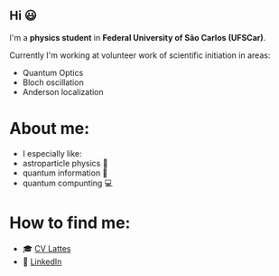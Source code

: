 ## Hi :smiley:

I'm a **physics student** in **Federal University of São Carlos (UFSCar)**. 

Currently I'm working at volunteer work of scientific initiation in areas:
- Quantum Optics 
- Bloch oscillation
- Anderson localization

# About me:

- I especially like: 
- astroparticle physics :satellite:
- quantum information :calling:
- quantum compunting :computer:

# How to find me:

- :mortar_board: [CV Lattes](http://lattes.cnpq.br/4549535445248752)
- :briefcase: [LinkedIn](https://www.linkedin.com/in/pedro-luís-moraes-franco-b10895146/)
